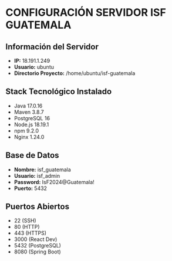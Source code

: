 # CONFIGURACIÓN SERVIDOR ISF GUATEMALA

## Información del Servidor
- **IP:** 18.191.1.249
- **Usuario:** ubuntu
- **Directorio Proyecto:** /home/ubuntu/isf-guatemala

## Stack Tecnológico Instalado
- Java 17.0.16
- Maven 3.8.7
- PostgreSQL 16
- Node.js 18.19.1
- npm 9.2.0
- Nginx 1.24.0

## Base de Datos
- **Nombre:** isf_guatemala
- **Usuario:** isf_admin
- **Password:** IsF2024@Guatemala!
- **Puerto:** 5432

## Puertos Abiertos
- 22 (SSH)
- 80 (HTTP)
- 443 (HTTPS)
- 3000 (React Dev)
- 5432 (PostgreSQL)
- 8080 (Spring Boot)
